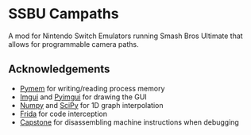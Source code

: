# SSBU Campaths

A mod for Nintendo Switch Emulators running Smash Bros Ultimate that allows for programmable camera paths. 

## Acknowledgements

- [Pymem](https://github.com/srounet/Pymem) for writing/reading process memory
- [Imgui](https://github.com/ocornut/imgui) and [Pyimgui](https://pyimgui.readthedocs.io/en/latest/) for drawing the GUI
- [Numpy](https://numpy.org/) and [SciPy](https://scipy.org/) for 1D graph interpolation
- [Frida](https://pypi.org/project/frida/) for code interception
- [Capstone](https://pypi.org/project/capstone/) for disassembling machine instructions when debugging



